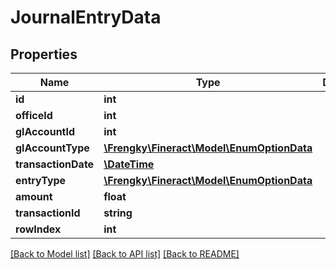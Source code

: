 # JournalEntryData

## Properties
Name | Type | Description | Notes
------------ | ------------- | ------------- | -------------
**id** | **int** |  | [optional] 
**officeId** | **int** |  | [optional] 
**glAccountId** | **int** |  | [optional] 
**glAccountType** | [**\Frengky\Fineract\Model\EnumOptionData**](EnumOptionData.md) |  | [optional] 
**transactionDate** | [**\DateTime**](\DateTime.md) |  | [optional] 
**entryType** | [**\Frengky\Fineract\Model\EnumOptionData**](EnumOptionData.md) |  | [optional] 
**amount** | **float** |  | [optional] 
**transactionId** | **string** |  | [optional] 
**rowIndex** | **int** |  | [optional] 

[[Back to Model list]](../../README.md#documentation-for-models) [[Back to API list]](../../README.md#documentation-for-api-endpoints) [[Back to README]](../../README.md)

